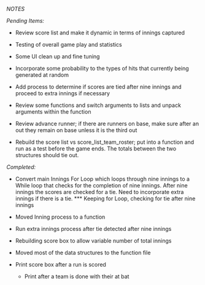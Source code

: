 *NOTES*

_Pending Items:_
   - Review score list and make it dynamic in terms of innings captured
   - Testing of overall game play and statistics
   - Some UI clean up and fine tuning
   - Incorporate some probability to the types of hits that currently being generated at random
   - Add process to determine if scores are tied after nine innings and proceed to extra innings
     if necessary
          
   - Review some functions and switch arguments to lists and unpack arguments within the function 
   
   - Review advance runner; if there are runners on base, make sure after an out they remain on base 
     unless it is the third out
     
   - Rebuild the score list vs score_list_team_roster; put into a function and run as a test before
     the game ends. The totals between the two structures should tie out.


_Completed:_

   - Convert main Innings For Loop which loops through nine innings to a While loop that checks for the 
     completion of nine innings. After nine innings the scores are checked for a tie. Need to incorporate
     extra innings if there is a tie.   *** Keeping for Loop, checking for tie after nine innings
     
   - Moved Inning process to a function
        
   - Run extra innings process after tie detected after nine innings
   
   - Rebuilding score box to allow variable number of total innings
   
   - Moved most of the data structures to the function file
   
   - Print score box after a run is scored
     - Print after a team is done with their at bat